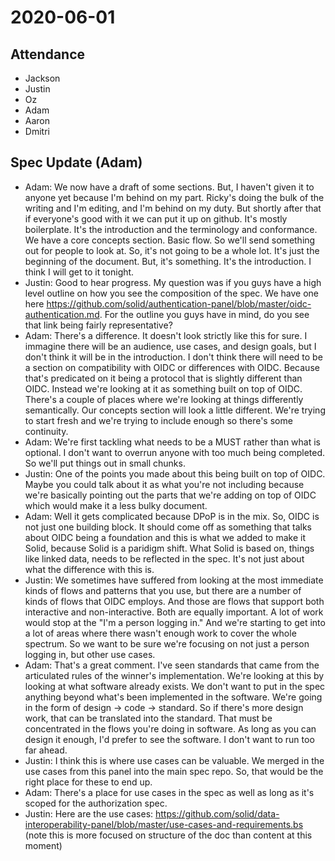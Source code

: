 # 2020-06-01

## Attendance
 - Jackson
 - Justin
 - Oz
 - Adam
 - Aaron
 - Dmitri

## Spec Update (Adam)
 - Adam: We now have a draft of some sections. But, I haven't given it to anyone yet because I'm behind on my part. Ricky's doing the bulk of the writing and I'm editing, and I'm behind on my duty. But shortly after that if everyone's good with it we can put it up on github. It's mostly boilerplate. It's the introduction and the terminology and conformance. We have a core concepts section. Basic flow. So we'll send something out for people to look at. So, it's not going to be a whole lot. It's just the beginning of the document. But, it's something. It's the introduction. I think I will get to it tonight.
 - Justin: Good to hear progress. My question was if you guys have a high level outline on how you see the composition of the spec. We have one here https://github.com/solid/authentication-panel/blob/master/oidc-authentication.md. For the outline you guys have in mind, do you see that link being fairly representative?
 - Adam: There's a difference. It doesn't look strictly like this for sure. I immagine there will be an audience, use cases, and design goals, but I don't think it will be in the introduction. I don't think there will need to be a section on compatibility with OIDC or differences with OIDC. Because that's predicated on it being a protocol that is slightly different than OIDC. Instead we're looking at it as something built on top of OIDC. There's a couple of places where we're looking at things differently semantically. Our concepts section will look a little different. We're trying to start fresh and we're trying to include enough so there's some continuity. 
 - Adam: We're first tackling what needs to be a MUST rather than what is optional. I don't want to overrun anyone with too much being completed. So we'll put things out in small chunks.
 - Justin: One of the points you made about this being built on top of OIDC. Maybe you could talk about it as what you're not including because we're basically pointing out the parts that we're adding on top of OIDC which would make it a less bulky document.
 - Adam: Well it gets complicated because DPoP is in the mix. So, OIDC is not just one building block. It should come off as something that talks about OIDC being a foundation and this is what we added to make it Solid, because Solid is a paridigm shift. What Solid is based on, things like linked data, needs to be reflected in the spec. It's not just about what the difference with this is.
 - Justin: We sometimes have suffered from looking at the most immediate kinds of flows and patterns that you use, but there are a number of kinds of flows that OIDC employs. And those are flows that support both interactive and non-interactive. Both are equally important. A lot of work would stop at the "I'm a person logging in." And we're starting to get into a lot of areas where there wasn't enough work to cover the whole spectrum. So we want to be sure we're focusing on not just a person logging in, but other use cases.
 - Adam: That's a great comment. I've seen standards that came from the articulated rules of the winner's implementation. We're looking at this by looking at what software already exists. We don't want to put in the spec anything beyond what's been implemented in the software. We're going in the form of design -> code -> standard. So if there's more design work, that can be translated into the standard. That must be concentrated in the flows you're doing in software. As long as you can design it enough, I'd prefer to see the software. I don't want to run too far ahead.
 - Justin: I think this is where use cases can be valuable. We merged in the use cases from this panel into the main spec repo. So, that would be the right place for these to end up.
 - Adam: There's a place for use cases in the spec as well as long as it's scoped for the authorization spec.
 - Justin: Here are the use cases: https://github.com/solid/data-interoperability-panel/blob/master/use-cases-and-requirements.bs (note this is more focused on structure of the doc than content at this moment)

